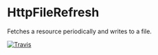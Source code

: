 # HttpFileRefresh
Fetches a resource periodically and writes to a file.

[![Travis](https://travis-ci.org/dave-hillier/HttpFileRefresh.svg?branch=master)](https://travis-ci.org/dave-hillier/HttpFileRefresh)

